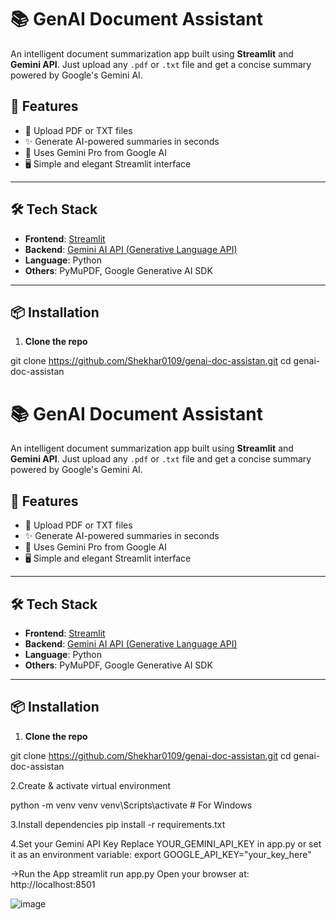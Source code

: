 # 📚 GenAI Document Assistant

An intelligent document summarization app built using **Streamlit** and **Gemini API**. Just upload any `.pdf` or `.txt` file and get a concise summary powered by Google's Gemini AI.


## 🚀 Features

- 📄 Upload PDF or TXT files
- ✨ Generate AI-powered summaries in seconds
- 🧠 Uses Gemini Pro from Google AI
- 🖥️ Simple and elegant Streamlit interface

---

## 🛠️ Tech Stack

- **Frontend**: [Streamlit](https://streamlit.io/)
- **Backend**: [Gemini AI API (Generative Language API)](https://ai.google.dev/)
- **Language**: Python
- **Others**: PyMuPDF, Google Generative AI SDK

---

## 📦 Installation

1. **Clone the repo**

git clone https://github.com/Shekhar0109/genai-doc-assistan.git
cd genai-doc-assistan

# 📚 GenAI Document Assistant

An intelligent document summarization app built using **Streamlit** and **Gemini API**. Just upload any `.pdf` or `.txt` file and get a concise summary powered by Google's Gemini AI.

## 🚀 Features

- 📄 Upload PDF or TXT files
- ✨ Generate AI-powered summaries in seconds
- 🧠 Uses Gemini Pro from Google AI
- 🖥️ Simple and elegant Streamlit interface

---

## 🛠️ Tech Stack

- **Frontend**: [Streamlit](https://streamlit.io/)
- **Backend**: [Gemini AI API (Generative Language API)](https://ai.google.dev/)
- **Language**: Python
- **Others**: PyMuPDF, Google Generative AI SDK

---

## 📦 Installation

1. **Clone the repo**

git clone https://github.com/Shekhar0109/genai-doc-assistan.git
cd genai-doc-assistan

2.Create & activate virtual environment

python -m venv venv
venv\Scripts\activate  # For Windows

3.Install dependencies
pip install -r requirements.txt

4.Set your Gemini API Key
Replace YOUR_GEMINI_API_KEY in app.py or set it as an environment variable:
export GOOGLE_API_KEY="your_key_here"

->Run the App
streamlit run app.py
Open your browser at: http://localhost:8501





![image](https://github.com/user-attachments/assets/bcfeb862-47ff-4eb5-86d2-6f50a0fcced5)
